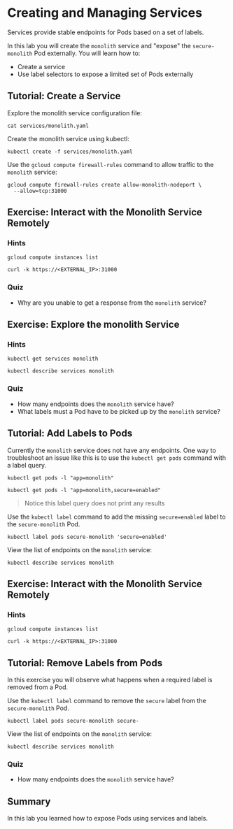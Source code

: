 # Creating and Managing Services

Services provide stable endpoints for Pods based on a set of labels.

In this lab you will create the `monolith` service and "expose" the `secure-monolith` Pod externally. You will learn how to:

* Create a service
* Use label selectors to expose a limited set of Pods externally

## Tutorial: Create a Service

Explore the monolith service configuration file:

```
cat services/monolith.yaml 
```

Create the monolith service using kubectl:

```
kubectl create -f services/monolith.yaml
```

Use the `gcloud compute firewall-rules` command to allow traffic to the `monolith` service:

```
gcloud compute firewall-rules create allow-monolith-nodeport \
  --allow=tcp:31000
```

## Exercise: Interact with the Monolith Service Remotely

### Hints

```
gcloud compute instances list
```

```
curl -k https://<EXTERNAL_IP>:31000
```

### Quiz

* Why are you unable to get a response from the `monolith` service?

## Exercise: Explore the monolith Service

### Hints

```
kubectl get services monolith
```

```
kubectl describe services monolith
```

### Quiz

* How many endpoints does the `monolith` service have?
* What labels must a Pod have to be picked up by the `monolith` service?

## Tutorial: Add Labels to Pods

Currently the `monolith` service does not have any endpoints. One way to troubleshoot an issue like this is to use the `kubectl get pods` command with a label query.

```
kubectl get pods -l "app=monolith"
```

```
kubectl get pods -l "app=monolith,secure=enabled"
```

> Notice this label query does not print any results

Use the `kubectl label` command to add the missing `secure=enabled` label to the `secure-monolith` Pod.

```
kubectl label pods secure-monolith 'secure=enabled'
```

View the list of endpoints on the `monolith` service:

```
kubectl describe services monolith
```

## Exercise: Interact with the Monolith Service Remotely

### Hints

```
gcloud compute instances list
```

```
curl -k https://<EXTERNAL_IP>:31000
```

## Tutorial: Remove Labels from Pods

In this exercise you will observe what happens when a required label is removed from a Pod.

Use the `kubectl label` command to remove the `secure` label from the `secure-monolith` Pod.

```
kubectl label pods secure-monolith secure-
```

View the list of endpoints on the `monolith` service:

```
kubectl describe services monolith
```

### Quiz

* How many endpoints does the `monolith` service have?

## Summary

In this lab you learned how to expose Pods using services and labels.

